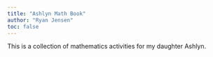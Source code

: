```yaml
---
title: "Ashlyn Math Book"
author: "Ryan Jensen"
toc: false
---
```









This is a collection of mathematics activities for my daughter Ashlyn. 

